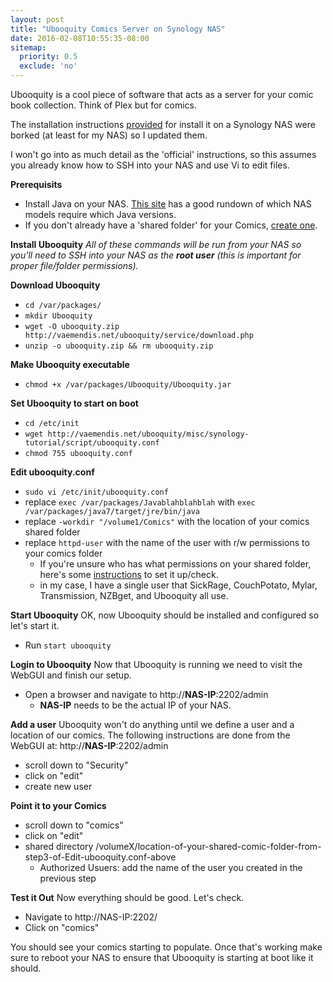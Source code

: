 ```yaml
---
layout: post
title: "Ubooquity Comics Server on Synology NAS"
date: 2016-02-08T10:55:35-08:00
sitemap:
  priority: 0.5
  exclude: 'no'
---
```


Ubooquity is a cool piece of software that acts as a server for your comic book collection. Think of Plex but for comics.

The installation instructions [provided](http://vaemendis.net/ubooquity/misc/synology-tutorial/) for install it on a Synology NAS were borked (at least for my NAS) so I updated them.

I won't go into as much detail as the 'official' instructions, so this assumes you already know how to SSH into your NAS and use Vi to edit files.

**Prerequisits**

* Install Java on your NAS. [This site](http://minimserver.com/install-synology.html) has a good rundown of which NAS models require which Java versions.
* If you don't already have a 'shared folder' for your Comics, [create one](https://www.synology.com/en-global/knowledgebase/DSM/help/DSM/AdminCenter/file_share_create).

**Install Ubooquity**
_All of these commands will be run from your NAS so you'll need to SSH into your NAS as the **root user** (this is important for proper file/folder permissions)._

**Download Ubooquity**

* `cd /var/packages/`
* `mkdir Ubooquity`
* `wget -O ubooquity.zip http://vaemendis.net/ubooquity/service/download.php`
* `unzip -o ubooquity.zip && rm ubooquity.zip`

**Make Ubooquity executable**

* `chmod +x /var/packages/Ubooquity/Ubooquity.jar`

**Set Ubooquity to start on boot**

* `cd /etc/init`
* `wget http://vaemendis.net/ubooquity/misc/synology-tutorial/script/ubooquity.conf`
* `chmod 755 ubooquity.conf`

**Edit ubooquity.conf**

* `sudo vi /etc/init/ubooquity.conf`
* replace `exec /var/packages/Javablahblahblah` with `exec /var/packages/java7/target/jre/bin/java`
* replace `-workdir "/volume1/Comics"` with the location of your comics shared folder
* replace `httpd-user` with the name of the user with r/w permissions to your comics folder
  * If you're unsure who has what permissions on your shared folder, here's some [instructions](https://www.synology.com/en-global/knowledgebase/DSM/help/DSM/AdminCenter/file_share_privilege) to set it up/check.
  * in my case, I have a single user that SickRage, CouchPotato, Mylar, Transmission, NZBget, and Ubooquity all use.


**Start Ubooquity**
OK, now Ubooquity should be installed and configured so let's start it.

* Run `start ubooquity`

**Login to Ubooquity**
Now that Ubooquity is running we need to visit the WebGUI and finish our setup.

* Open a browser and navigate to http://**NAS-IP**:2202/admin
  * **NAS-IP** needs to be the actual IP of your NAS.

**Add a user**
Ubooquity won't do anything until we define a user and a location of our comics.
The following instructions are done from the WebGUI at: http://**NAS-IP**:2202/admin

* scroll down to "Security"
* click on "edit"
* create new user

**Point it to your Comics**

* scroll down to "comics"
* click on "edit"
* shared directory /volumeX/location-of-your-shared-comic-folder-from-step3-of-Edit-ubooquity.conf-above
  * Authorized Usuers: add the name of the user you created in the previous step

**Test it Out**
Now everything should be good. Let's check.

* Navigate to http://NAS-IP:2202/
* Click on "comics"

You should see your comics starting to populate.
Once that's working make sure to reboot your NAS to ensure that Ubooquity is starting at boot like it should.